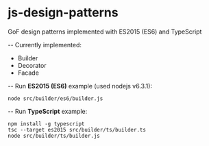 # js-design-patterns
GoF design patterns implemented with ES2015 (ES6) and TypeScript

--
Currently implemented:
* Builder
* Decorator
* Facade

--
Run **ES2015 (ES6)** example (used nodejs v6.3.1):

```node src/builder/es6/builder.js```

--
Run **TypeScript** example:

```
npm install -g typescript
tsc --target es2015 src/builder/ts/builder.ts
node src/builder/ts/builder.js
```
